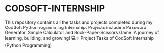 # CODSOFT-INTERNSHIP
This repository contains all the tasks and projects completed during my CodSoft Python rogramming Internship. Projects include a Password Generator, Simple Calculator and Rock-Paper-Scissors Game. A journey of learning, building, and growing! 💻✨ Project Tasks of CodSoft Internship (Python Programming) 
